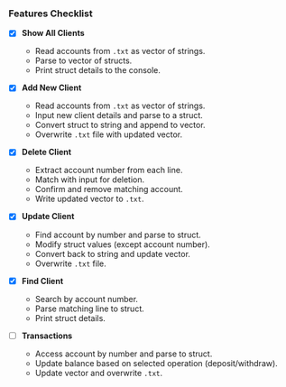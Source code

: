 ### Features Checklist

- [x] **Show All Clients**
  - Read accounts from `.txt` as vector of strings.
  - Parse to vector of structs.
  - Print struct details to the console.

- [x] **Add New Client**
  - Read accounts from `.txt` as vector of strings.
  - Input new client details and parse to a struct.
  - Convert struct to string and append to vector.
  - Overwrite `.txt` file with updated vector.

- [x] **Delete Client**
  - Extract account number from each line.
  - Match with input for deletion.
  - Confirm and remove matching account.
  - Write updated vector to `.txt`.

- [x] **Update Client**
  - Find account by number and parse to struct.
  - Modify struct values (except account number).
  - Convert back to string and update vector.
  - Overwrite `.txt` file.

- [x] **Find Client**
  - Search by account number.
  - Parse matching line to struct.
  - Print struct details.

- [ ] **Transactions**
  - Access account by number and parse to struct.
  - Update balance based on selected operation (deposit/withdraw).
  - Update vector and overwrite `.txt`.

